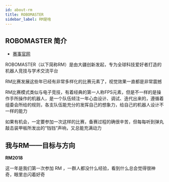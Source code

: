 ```yaml
---
id: about-rm
title: ROBOMASTER
sidebar_label: RM是啥
---
```


## ROBOMASTER 简介
- [赛事官网](https://www.robomaster.com/zh-CN)

ROBOMASTER（以下简称RM）是由大疆创新发起，专为全球科技爱好者打造的机器人竞技与学术交流平台

RM比赛发展这些年已经有非常多样化的比赛元素了，视觉效果一直都是非常震撼

RM比赛模式类似与电子竞技，有着经典的第一人称FPS元素，但是不一样的是操作手所操作的机器人，是一个队伍倾注一年心血设计、调试、迭代出来的，遵循着组委会所给的规则，各支队伍能充分的发挥自己的想象力，给自己的机器人设计不一样的能力

如果有机会，一定要参加一次这样的比赛，备赛过程的确很辛苦，但每每听到弹丸敲击装甲板所发出的“铛铛”声响，又总能充满动力

## 我与RM——目标与方向

**RM2018**

这一年是我们第一次参加 RM ，一群人都没什么经验，看到什么总会觉得很神奇，眼里总闪着好奇
